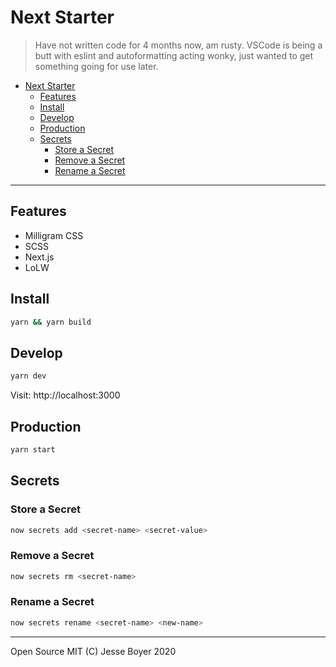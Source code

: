# Next Starter

> Have not written code for 4 months now, am rusty. VSCode is being a butt with eslint and autoformatting acting wonky, just wanted to get something going for use later.

- [Next Starter](#next-starter)
  - [Features](#features)
  - [Install](#install)
  - [Develop](#develop)
  - [Production](#production)
  - [Secrets](#secrets)
    - [Store a Secret](#store-a-secret)
    - [Remove a Secret](#remove-a-secret)
    - [Rename a Secret](#rename-a-secret)

---

## Features

- Milligram CSS
- SCSS
- Next.js
- LoLW

## Install

```sh
yarn && yarn build
```

## Develop

```sh
yarn dev
```

Visit: http://localhost:3000

## Production

```sh
yarn start
```

## Secrets

### Store a Secret

```sh
now secrets add <secret-name> <secret-value>
```

### Remove a Secret

```sh
now secrets rm <secret-name>
```

### Rename a Secret

```sh
now secrets rename <secret-name> <new-name>
```

---

Open Source MIT (C) Jesse Boyer 2020
